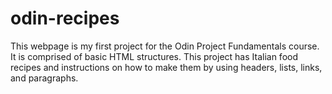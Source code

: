 # odin-recipes
This webpage is my first project for the Odin Project Fundamentals course. It is comprised of basic HTML structures. This project has Italian food recipes and instructions on how to make them by using headers, lists, links, and paragraphs. 